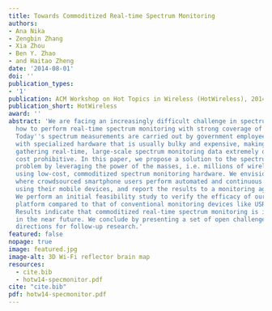 ```yaml
---
title: Towards Commoditized Real-time Spectrum Monitoring
authors:
- Ana Nika
- Zengbin Zhang
- Xia Zhou
- Ben Y. Zhao
- and Haitao Zheng
date: '2014-08-01'
doi: ''
publication_types:
- '1'
publication: ACM Workshop on Hot Topics in Wireless (HotWireless), 2014
publication_short: HotWireless
award: ''
abstract: 'We are facing an increasingly difficult challenge in spectrum management:
  how to perform real-time spectrum monitoring with strong coverage of deployed regions.
  Today''s spectrum measurements are carried out by government employees driving around
  with specialized hardware that is usually bulky and expensive, making the task of
  gathering real-time, large-scale spectrum monitoring data extremely difficult and
  cost prohibitive. In this paper, we propose a solution to the spectrum monitoring
  problem by leveraging the power of the masses, i.e. millions of wireless users,
  using low-cost, commoditized spectrum monitoring hardware. We envision an ecosystem
  where crowdsourced smartphone users perform automated and continuous spectrum measurements
  using their mobile devices, and report the results to a monitoring agency in real-time.
  We perform an initial feasibility study to verify the efficacy of our mobile monitoring
  platform compared to that of conventional monitoring devices like USRP GNU radios.
  Results indicate that commoditized real-time spectrum monitoring is indeed feasible
  in the near future. We conclude by presenting a set of open challenges and potential
  directions for follow-up research.'
featured: false
nopage: true
image: featured.jpg
image-alt: 3D Wi-Fi reflector brain map
resources:
  - cite.bib
  - hotw14-specmonitor.pdf
cite: "cite.bib"
pdf: hotw14-specmonitor.pdf
---
```



